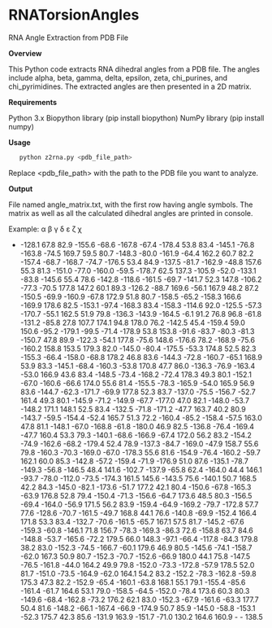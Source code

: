 # RNATorsionAngles

RNA Angle Extraction from PDB File

**Overview**

This Python code extracts RNA dihedral angles from a PDB file. The angles include alpha, beta, gamma, delta, epsilon, zeta, chi_purines, and chi_pyrimidines. The extracted angles are then presented in a 2D matrix.

**Requirements**

Python 3.x
Biopython library (pip install biopython)
NumPy library (pip install numpy)

**Usage**

 ```bash
    python z2rna.py <pdb_file_path>
```
Replace <pdb_file_path> with the path to the PDB file you want to analyze.


**Output**

File named angle_matrix.txt, with the first row having angle symbols. The matrix as well as all the calculated dihedral angles are printed in console.

Example:
α	β	γ	δ	ε	ζ	χ
-	-128.1	67.8	82.9	-155.6	-68.6	-167.8
-67.4	-178.4	53.8	83.4	-145.1	-76.8	-163.8
-74.5	169.7	59.5	80.7	-148.3	-80.0	-161.9
-64.4	162.2	60.7	82.2	-157.4	-68.7	-168.7
-74.7	-176.5	53.4	84.9	-137.5	-81.7	-162.9
-48.8	157.6	55.3	81.3	-151.0	-77.0	-160.0
-59.5	-178.7	62.5	137.3	-105.9	-52.0	-133.1
-83.8	-145.6	55.4	78.6	-142.8	-118.6	-161.5
-69.7	-141.7	52.3	147.8	-106.2	-77.3	-70.5
177.8	147.2	60.1	89.3	-126.2	-88.7	169.6
-56.1	167.9	48.2	87.2	-150.5	-69.9	-160.9
-67.8	172.9	51.8	80.7	-158.5	-65.2	-158.3
166.6	-169.9	178.6	82.5	-153.1	-97.4	-168.3
83.4	-158.3	-114.6	92.0	-125.5	-57.3	-170.7
-55.1	162.5	51.9	79.8	-136.3	-143.9	-164.5
-6.1	91.2	76.8	96.8	-61.8	-131.2	-85.8
27.8	107.7	174.1	94.8	178.0	76.2	-142.5
45.4	-159.4	59.0	150.6	-95.2	-179.1	-99.5
-71.4	-178.9	53.8	153.8	-91.6	-83.7	-80.3
-81.3	-150.7	47.8	89.9	-122.3	-54.1	177.8
-75.6	148.6	-176.6	78.2	-168.9	-75.6	-160.2
158.8	153.5	179.3	82.0	-145.0	-80.4	-175.5
-53.3	174.8	52.5	82.3	-155.3	-66.4	-158.0
-68.8	178.2	46.8	83.6	-144.3	-72.8	-160.7
-65.1	168.9	53.9	83.3	-145.1	-68.4	-160.3
-53.8	170.8	47.7	86.0	-136.3	-76.9	-163.4
-53.0	166.9	43.6	83.4	-148.5	-73.4	-168.2
-72.4	178.3	49.3	80.1	-152.1	-67.0	-160.6
-66.6	174.0	55.6	81.4	-155.5	-78.3	-165.9
-54.0	165.9	56.9	83.6	-144.7	-62.3	-171.7
-69.9	177.8	52.3	83.7	-137.0	-75.5	-156.7
-52.7	161.4	49.3	80.1	-145.9	-71.2	-149.9
-67.7	-177.0	47.0	82.1	-148.0	-53.7	-148.2
171.1	148.1	52.5	83.4	-132.5	-71.8	-171.2
-47.7	163.7	40.2	80.9	-143.7	-59.5	-154.4
-52.4	165.7	51.3	72.2	-160.4	-85.2	-158.4
-57.5	163.0	47.8	81.1	-148.1	-67.0	-168.8
-61.8	-180.0	46.9	82.5	-136.8	-76.4	-169.4
-47.7	160.4	53.3	79.3	-140.1	-68.6	-166.9
-67.4	172.0	56.2	83.2	-154.2	-74.9	-162.6
-68.2	-179.4	52.4	78.9	-137.3	-84.7	-169.0
-47.9	158.7	55.6	79.8	-160.3	-70.3	-169.0
-67.0	-178.3	55.6	81.6	-154.9	-76.4	-160.2
-59.7	162.1	60.0	85.3	-142.8	-57.2	-159.4
-71.9	-176.9	51.0	87.6	-135.1	-78.7	-149.3
-56.8	-146.5	48.4	141.6	-102.7	-137.9	-65.8
62.4	-164.0	44.4	146.1	-93.7	-78.0	-112.0
-73.5	-174.3	161.5	145.6	-143.5	75.6	-140.1
50.7	168.5	42.2	84.3	-145.0	-82.1	-173.6
-51.7	177.2	42.1	80.4	-150.6	-67.8	-165.3
-63.9	176.8	52.8	79.4	-150.4	-71.3	-156.6
-64.7	173.6	48.5	80.3	-156.5	-69.4	-164.0
-56.9	171.5	56.2	83.9	-159.4	-64.9	-169.2
-79.7	-172.8	57.7	77.6	-128.6	-70.7	-161.5
-49.7	168.8	44.1	76.6	-140.8	-69.9	-152.4
166.4	171.8	53.3	83.4	-132.7	-70.6	-161.5
-65.7	167.1	57.5	81.7	-145.2	-67.6	-159.3
-60.8	-146.1	71.8	156.7	-78.3	-169.3	-86.3
72.6	-158.8	63.7	84.6	-148.8	-53.7	-165.6
-72.2	179.5	66.0	148.3	-97.1	-66.4	-117.8
-84.3	179.8	38.2	83.0	-152.3	-74.5	-166.7
-60.1	179.6	46.9	80.5	-145.6	-74.1	-158.7
-62.0	167.3	50.9	80.7	-152.3	-70.7	-152.6
-66.9	180.0	44.1	75.8	-147.5	-76.5	-161.8
-44.0	164.2	49.9	79.8	-152.0	-73.3	-172.8
-57.9	178.5	52.0	81.7	-151.0	-73.5	-164.9
-62.0	164.1	54.2	83.2	-152.2	-78.3	-162.8
-59.8	175.3	47.3	82.2	-152.9	-65.4	-160.1
-63.8	168.1	55.1	79.1	-155.4	-85.6	-161.4
-61.7	164.6	53.1	79.0	-158.5	-64.5	-152.0
-78.4	173.6	60.3	80.3	-149.6	-68.4	-162.8
-73.2	176.2	62.1	83.0	-152.3	-67.9	-161.6
-63.3	177.7	50.4	81.6	-148.2	-66.1	-167.4
-66.9	-174.9	50.7	85.9	-145.0	-58.8	-153.1
-52.3	175.7	42.3	85.6	-131.9	163.9	-151.7
-71.0	130.2	164.6	160.9	-	-	138.5
